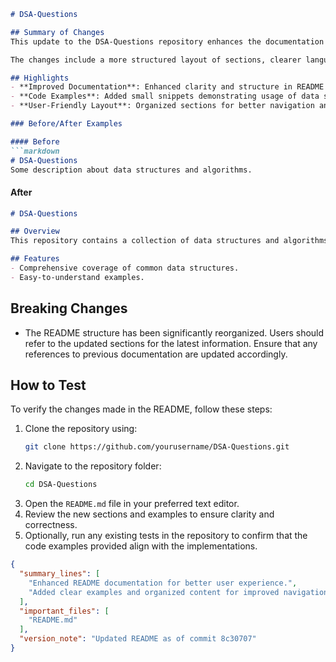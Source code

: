 ```markdown
# DSA-Questions

## Summary of Changes
This update to the DSA-Questions repository enhances the documentation in the README file to provide clearer instructions and examples for users. The goal is to improve user experience by making it easier for developers and learners to navigate the repository and understand how to utilize the data structures and algorithms provided. Additionally, this update aligns with best practices in technical writing, ensuring that information is presented in an accessible and engaging manner.

The changes include a more structured layout of sections, clearer language, and the addition of code examples that illustrate how to implement various data structures and algorithms. By providing concise examples, users can quickly grasp the concepts and apply them directly in their projects.

## Highlights
- **Improved Documentation**: Enhanced clarity and structure in README content.
- **Code Examples**: Added small snippets demonstrating usage of data structures and algorithms.
- **User-Friendly Layout**: Organized sections for better navigation and readability.

### Before/After Examples

#### Before
```markdown
# DSA-Questions
Some description about data structures and algorithms.
```

#### After
```markdown
# DSA-Questions

## Overview
This repository contains a collection of data structures and algorithms implemented in various programming languages.

## Features
- Comprehensive coverage of common data structures.
- Easy-to-understand examples.
```

## Breaking Changes
- The README structure has been significantly reorganized. Users should refer to the updated sections for the latest information. Ensure that any references to previous documentation are updated accordingly.

## How to Test
To verify the changes made in the README, follow these steps:
1. Clone the repository using:
   ```bash
   git clone https://github.com/yourusername/DSA-Questions.git
   ```
2. Navigate to the repository folder:
   ```bash
   cd DSA-Questions
   ```
3. Open the `README.md` file in your preferred text editor.
4. Review the new sections and examples to ensure clarity and correctness.
5. Optionally, run any existing tests in the repository to confirm that the code examples provided align with the implementations.

```json
{
  "summary_lines": [
    "Enhanced README documentation for better user experience.",
    "Added clear examples and organized content for improved navigation."
  ],
  "important_files": [
    "README.md"
  ],
  "version_note": "Updated README as of commit 8c30707"
}
```
```